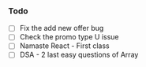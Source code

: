 ### Todo 
- [ ] Fix the add new offer bug 
- [ ] Check the promo type U issue 
- [ ] Namaste React - First class 
- [ ] DSA - 2 last easy questions of Array 
